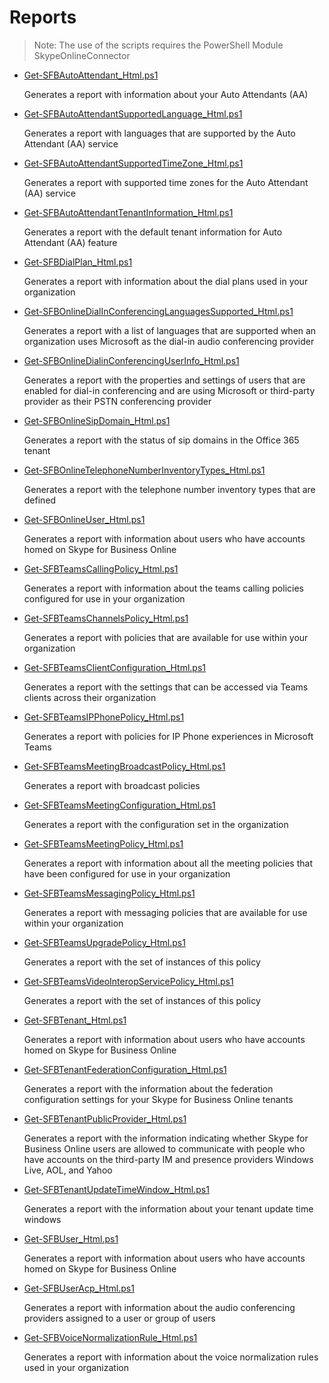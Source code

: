 # Reports

> Note: The use of the scripts requires the PowerShell Module SkypeOnlineConnector

+ [Get-SFBAutoAttendant_Html.ps1](./Get-SFBAutoAttendant_Html.ps1)

  Generates a report with information about your Auto Attendants (AA)

+ [Get-SFBAutoAttendantSupportedLanguage_Html.ps1](./Get-SFBAutoAttendantSupportedLanguage_Html.ps1)

  Generates a report with languages that are supported by the Auto Attendant (AA) service

+ [Get-SFBAutoAttendantSupportedTimeZone_Html.ps1](./Get-SFBAutoAttendantSupportedTimeZone_Html.ps1)

  Generates a report with supported time zones for the Auto Attendant (AA) service

+ [Get-SFBAutoAttendantTenant​Information_Html.ps1](./Get-SFBAutoAttendantTenant​Information_Html.ps1)

  Generates a report with the default tenant information for Auto Attendant (AA) feature

+ [Get-SFBDialPlan_Html.ps1](./Get-SFBDialPlan_Html.ps1)

  Generates a report with information about the dial plans used in your organization

+ [Get-SFBOnlineDialInConferencingLanguagesSupported_Html.ps1](./Get-SFBOnlineDialInConferencingLanguagesSupported_Html.ps1)

  Generates a report with a list of languages that are supported when an organization uses Microsoft as the dial-in audio conferencing provider

+ [Get-SFBOnlineDialinConferencingUserInfo_Html.ps1](./Get-SFBOnlineDialinConferencingUserInfo_Html.ps1)

  Generates a report with the properties and settings of users that are enabled for dial-in conferencing and are using Microsoft or third-party provider as their PSTN conferencing provider

+ [Get-SFBOnline​SipDomain_Html.ps1](./Get-SFBOnline​SipDomain_Html.ps1)

  Generates a report with the status of sip domains in the Office 365 tenant

+ [Get-SFBOnline​​TelephoneNumberInventoryTypes_Html.ps1](./Get-SFBOnline​​TelephoneNumberInventoryTypes_Html.ps1)

  Generates a report with the telephone number inventory types that are defined

+ [Get-SFBOnline​​User_Html.ps1](./Get-SFBOnline​​User_Html.ps1)

  Generates a report with information about users who have accounts homed on Skype for Business Online

+ [Get-SFBTeamsCallingPolicy_Html.ps1](./Get-SFBTeamsCallingPolicy_Html.ps1)

  Generates a report with information about the teams calling policies configured for use in your organization

+ [Get-SFBTeamsChannelsPolicy_Html.ps1](./Get-SFBTeamsChannelsPolicy_Html.ps1)

  Generates a report with policies that are available for use within your organization

+ [Get-SFBTeamsClientConfiguration_Html.ps1](./Get-SFBTeamsClientConfiguration_Html.ps1)

  Generates a report with the settings that can be accessed via Teams clients across their organization

+ [Get-SFBTeamsIPPhonePolicy_Html.ps1](./Get-SFBTeamsIPPhonePolicy_Html.ps1)

  Generates a report with policies for IP Phone experiences in Microsoft Teams

+ [Get-SFBTeamsMeetingBroadcastPolicy_Html.ps1](./Get-SFBTeamsMeetingBroadcastPolicy_Html.ps1)

  Generates a report with broadcast policies

+ [Get-SFBTeamsMeetingConfiguration_Html.ps1](./Get-SFBTeamsMeetingConfiguration_Html.ps1)

  Generates a report with the configuration set in the organization

+ [Get-SFBTeamsMeetingPolicy_Html.ps1](./Get-SFBTeamsMeetingPolicy_Html.ps1)

  Generates a report with information about all the meeting policies that have been configured for use in your organization

+ [Get-SFBTeamsMessagingPolicy_Html.ps1](./Get-SFBTeamsMessagingPolicy_Html.ps1)

  Generates a report with messaging policies that are available for use within your organization

+ [Get-SFBTeamsUpgradePolicy_Html.ps1](./Get-SFBTeamsUpgradePolicy_Html.ps1)

  Generates a report with the set of instances of this policy

+ [Get-SFBTeamsVideoInteropServicePolicy_Html.ps1](./Get-SFBTeamsVideoInteropServicePolicy_Html.ps1)

  Generates a report with the set of instances of this policy

+ [Get-SFBTenant_Html.ps1](./Get-SFBTenant_Html.ps1)

  Generates a report with information about users who have accounts homed on Skype for Business Online

+ [Get-SFBTenantFederationConfiguration_Html.ps1](./Get-SFBTenantFederationConfiguration_Html.ps1)

  Generates a report with the information about the federation configuration settings for your Skype for Business Online tenants

+ [Get-SFBTenantPublicProvider_Html.ps1](./Get-SFBTenantPublicProvider_Html.ps1)

  Generates a report with the information indicating whether Skype for Business Online users are allowed to communicate with people who have accounts on the third-party IM and presence providers Windows Live, AOL, and Yahoo

+ [Get-SFBTenantUpdateTimeWindow_Html.ps1](./Get-SFBTenantUpdateTimeWindow_Html.ps1)

  Generates a report with the information about your tenant update time windows

+ [Get-SFBUser_Html.ps1](./Get-SFBUser_Html.ps1)

  Generates a report with information about users who have accounts homed on Skype for Business Online

+ [Get-SFBUserAcp_Html.ps1](./Get-SFBUserAcp_Html.ps1)

  Generates a report with information about the audio conferencing providers assigned to a user or group of users

+ [Get-SFBVoiceNormalizationRule_Html.ps1](./Get-SFBVoiceNormalizationRule_Html.ps1)

  Generates a report with information about the voice normalization rules used in your organization